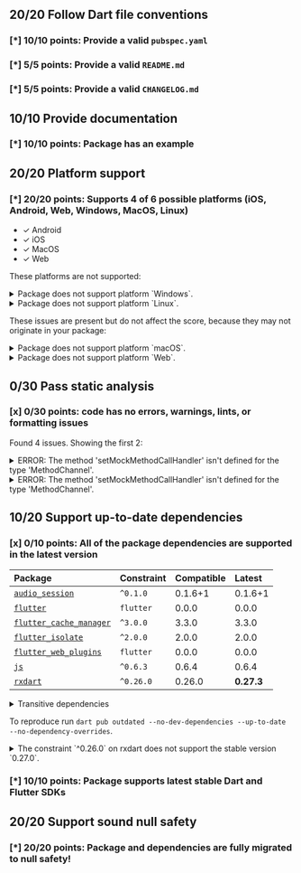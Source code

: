 ## 20/20 Follow Dart file conventions

### [*] 10/10 points: Provide a valid `pubspec.yaml`


### [*] 5/5 points: Provide a valid `README.md`


### [*] 5/5 points: Provide a valid `CHANGELOG.md`


## 10/10 Provide documentation

### [*] 10/10 points: Package has an example


## 20/20 Platform support

### [*] 20/20 points: Supports 4 of 6 possible platforms (**iOS**, **Android**, **Web**, Windows, **MacOS**, Linux)

* ✓ Android
* ✓ iOS
* ✓ MacOS
* ✓ Web

These platforms are not supported:

<details>
<summary>
Package does not support platform `Windows`.
</summary>

Because:
* `package:audio_service/audio_service.dart` that declares support for platforms: `Android`, `iOS`, `macOS`, `Web`.
</details>
<details>
<summary>
Package does not support platform `Linux`.
</summary>

Because:
* `package:audio_service/audio_service.dart` that declares support for platforms: `Android`, `iOS`, `macOS`, `Web`.
</details>

These issues are present but do not affect the score, because they may not originate in your package:

<details>
<summary>
Package does not support platform `macOS`.
</summary>

Because:
* `package:audio_service/audio_service.dart` that imports:
* `package:flutter_isolate/flutter_isolate.dart` that declares support for platforms: `Android`, `iOS`.
</details>
<details>
<summary>
Package does not support platform `Web`.
</summary>

Because:
* `package:audio_service/audio_service.dart` that imports:
* `package:flutter_isolate/flutter_isolate.dart` that declares support for platforms: `Android`, `iOS`.
</details>

## 0/30 Pass static analysis

### [x] 0/30 points: code has no errors, warnings, lints, or formatting issues

Found 4 issues. Showing the first 2:

<details>
<summary>
ERROR: The method 'setMockMethodCallHandler' isn't defined for the type 'MethodChannel'.
</summary>

`lib/audio_service.dart:674:16`

```
    ╷
674 │               .setMockMethodCallHandler(handler);
    │                ^^^^^^^^^^^^^^^^^^^^^^^^
    ╵
```

To reproduce make sure you are using the [lints_core](https://pub.dev/packages/lints) and run `flutter analyze lib/audio_service.dart`
</details>
<details>
<summary>
ERROR: The method 'setMockMethodCallHandler' isn't defined for the type 'MethodChannel'.
</summary>

`lib/audio_service.dart:1266:12`

```
     ╷
1266 │           .setMockMethodCallHandler(handler);
     │            ^^^^^^^^^^^^^^^^^^^^^^^^
     ╵
```

To reproduce make sure you are using the [lints_core](https://pub.dev/packages/lints) and run `flutter analyze lib/audio_service.dart`
</details>

## 10/20 Support up-to-date dependencies

### [x] 0/10 points: All of the package dependencies are supported in the latest version

|Package|Constraint|Compatible|Latest|
|:-|:-|:-|:-|
|[`audio_session`]|`^0.1.0`|0.1.6+1|0.1.6+1|
|[`flutter`]|`flutter`|0.0.0|0.0.0|
|[`flutter_cache_manager`]|`^3.0.0`|3.3.0|3.3.0|
|[`flutter_isolate`]|`^2.0.0`|2.0.0|2.0.0|
|[`flutter_web_plugins`]|`flutter`|0.0.0|0.0.0|
|[`js`]|`^0.6.3`|0.6.4|0.6.4|
|[`rxdart`]|`^0.26.0`|0.26.0|**0.27.3**|

<details><summary>Transitive dependencies</summary>

|Package|Constraint|Compatible|Latest|
|:-|:-|:-|:-|
|[`async`]|-|2.8.2|2.8.2|
|[`characters`]|-|1.2.0|1.2.0|
|[`charcode`]|-|1.3.1|1.3.1|
|[`clock`]|-|1.1.0|1.1.0|
|[`collection`]|-|1.15.0|1.16.0|
|[`crypto`]|-|3.0.1|3.0.1|
|[`ffi`]|-|1.1.2|1.1.2|
|[`file`]|-|6.1.2|6.1.2|
|[`http`]|-|0.13.4|0.13.4|
|[`http_parser`]|-|4.0.0|4.0.0|
|[`material_color_utilities`]|-|0.1.4|0.1.4|
|[`meta`]|-|1.7.0|1.7.0|
|[`path`]|-|1.8.1|1.8.1|
|[`path_provider`]|-|2.0.9|2.0.9|
|[`path_provider_android`]|-|2.0.12|2.0.12|
|[`path_provider_ios`]|-|2.0.8|2.0.8|
|[`path_provider_linux`]|-|2.1.5|2.1.5|
|[`path_provider_macos`]|-|2.0.5|2.0.5|
|[`path_provider_platform_interface`]|-|2.0.3|2.0.3|
|[`path_provider_windows`]|-|2.0.5|2.0.5|
|[`pedantic`]|-|1.11.1|1.11.1|
|[`platform`]|-|3.1.0|3.1.0|
|[`plugin_platform_interface`]|-|2.1.2|2.1.2|
|[`process`]|-|4.2.4|4.2.4|
|[`sky_engine`]|-|0.0.99|0.0.99|
|[`source_span`]|-|1.8.2|1.8.2|
|[`sqflite`]|-|2.0.2|2.0.2|
|[`sqflite_common`]|-|2.2.1|2.2.1|
|[`string_scanner`]|-|1.1.0|1.1.0|
|[`synchronized`]|-|3.0.0+2|3.0.0+2|
|[`term_glyph`]|-|1.2.0|1.2.0|
|[`typed_data`]|-|1.3.0|1.3.0|
|[`uuid`]|-|3.0.6|3.0.6|
|[`vector_math`]|-|2.1.2|2.1.2|
|[`win32`]|-|2.4.4|2.4.4|
|[`xdg_directories`]|-|0.2.0+1|0.2.0+1|
</details>

To reproduce run `dart pub outdated --no-dev-dependencies --up-to-date --no-dependency-overrides`.

[`audio_session`]: https://pub.dev/packages/audio_session
[`flutter`]: https://pub.dev/packages/flutter
[`flutter_cache_manager`]: https://pub.dev/packages/flutter_cache_manager
[`flutter_isolate`]: https://pub.dev/packages/flutter_isolate
[`flutter_web_plugins`]: https://pub.dev/packages/flutter_web_plugins
[`js`]: https://pub.dev/packages/js
[`rxdart`]: https://pub.dev/packages/rxdart
[`async`]: https://pub.dev/packages/async
[`characters`]: https://pub.dev/packages/characters
[`charcode`]: https://pub.dev/packages/charcode
[`clock`]: https://pub.dev/packages/clock
[`collection`]: https://pub.dev/packages/collection
[`crypto`]: https://pub.dev/packages/crypto
[`ffi`]: https://pub.dev/packages/ffi
[`file`]: https://pub.dev/packages/file
[`http`]: https://pub.dev/packages/http
[`http_parser`]: https://pub.dev/packages/http_parser
[`material_color_utilities`]: https://pub.dev/packages/material_color_utilities
[`meta`]: https://pub.dev/packages/meta
[`path`]: https://pub.dev/packages/path
[`path_provider`]: https://pub.dev/packages/path_provider
[`path_provider_android`]: https://pub.dev/packages/path_provider_android
[`path_provider_ios`]: https://pub.dev/packages/path_provider_ios
[`path_provider_linux`]: https://pub.dev/packages/path_provider_linux
[`path_provider_macos`]: https://pub.dev/packages/path_provider_macos
[`path_provider_platform_interface`]: https://pub.dev/packages/path_provider_platform_interface
[`path_provider_windows`]: https://pub.dev/packages/path_provider_windows
[`pedantic`]: https://pub.dev/packages/pedantic
[`platform`]: https://pub.dev/packages/platform
[`plugin_platform_interface`]: https://pub.dev/packages/plugin_platform_interface
[`process`]: https://pub.dev/packages/process
[`sky_engine`]: https://pub.dev/packages/sky_engine
[`source_span`]: https://pub.dev/packages/source_span
[`sqflite`]: https://pub.dev/packages/sqflite
[`sqflite_common`]: https://pub.dev/packages/sqflite_common
[`string_scanner`]: https://pub.dev/packages/string_scanner
[`synchronized`]: https://pub.dev/packages/synchronized
[`term_glyph`]: https://pub.dev/packages/term_glyph
[`typed_data`]: https://pub.dev/packages/typed_data
[`uuid`]: https://pub.dev/packages/uuid
[`vector_math`]: https://pub.dev/packages/vector_math
[`win32`]: https://pub.dev/packages/win32
[`xdg_directories`]: https://pub.dev/packages/xdg_directories

<details>
<summary>
The constraint `^0.26.0` on rxdart does not support the stable version `0.27.0`.
</summary>

Try running `dart pub upgrade --major-versions rxdart` to update the constraint.
</details>

### [*] 10/10 points: Package supports latest stable Dart and Flutter SDKs


## 20/20 Support sound null safety

### [*] 20/20 points: Package and dependencies are fully migrated to null safety!
